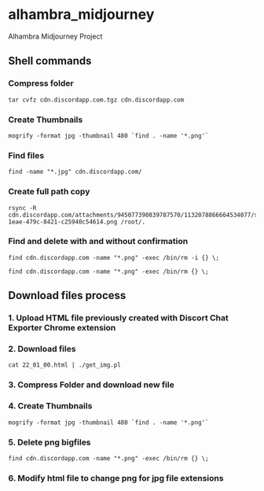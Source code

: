# alhambra_midjourney
Alhambra Midjourney Project

## Shell commands

### Compress folder
```
tar cvfz cdn.discordapp.com.tgz cdn.discordapp.com
```

### Create Thumbnails
```
mogrify -format jpg -thumbnail 480 `find . -name '*.png'`
```

### Find files
```
find -name "*.jpg" cdn.discordapp.com/
```

### Create full path copy
```
rsync -R cdn.discordapp.com/attachments/945077390839787570/1132078866664534077/slyfoxsyndicate_Alhambrainlessness_996954b5-1eae-479c-8421-c25940c54614.png /root/.
```
### Find and delete with and without confirmation
```
find cdn.discordapp.com -name "*.png" -exec /bin/rm -i {} \;

find cdn.discordapp.com -name "*.png" -exec /bin/rm {} \;
```

## Download files process
### 1. Upload HTML file previously created with Discort Chat Exporter Chrome extension

### 2. Download files
```
cat 22_01_00.html | ./get_img.pl
```
### 3. Compress Folder and download new file

### 4. Create Thumbnails
```
mogrify -format jpg -thumbnail 480 `find . -name '*.png'`
```

### 5. Delete png bigfiles
```
find cdn.discordapp.com -name "*.png" -exec /bin/rm {} \;
```


### 6. Modify html file to change png for jpg file extensions




